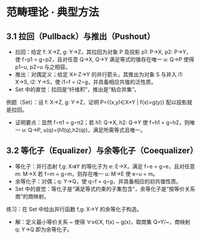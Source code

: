 # 范畴理论 · 典型方法

## 3.1 拉回（Pullback）与推出（Pushout）

- 拉回：给定 f: X→Z, g: Y→Z，其拉回为对象 P 及投影 p1: P→X, p2: P→Y，使 f∘p1 = g∘p2，且对任意 Q→X, Q→Y 满足等式的锥存在唯一 u: Q→P 使得 p1∘u, p2∘u 与之相容。
- 推出：对偶定义；给定 X←Z→Y 的并行箭头，其推出为对象 S 与并入 i1: X→S, i2: Y→S，使 i1∘f = i2∘g，并具备相应共锥的泛性质。
- Set 中的直觉：拉回是“纤维积”，推出是“粘合并集”。

例题（Set）：设 f: X→Z, g: Y→Z，证明 P={(x,y)∈X×Y | f(x)=g(y)} 配以投影就是拉回。

- 证明要点：显然 f∘π1 = g∘π2；若 h1: Q→X, h2: Q→Y 使 f∘h1 = g∘h2，则唯一 u: Q→P, u(q)=(h1(q),h2(q))，满足所需等式且唯一。

## 3.2 等化子（Equalizer）与余等化子（Coequalizer）

- 等化子：并行态射 f,g: X⇉Y 的等化子为 e: E→X，满足 f∘e = g∘e，且对任意 m: M→X 若 f∘m = g∘m，则存在唯一 u: M→E 使 e∘u = m。
- 余等化子：对偶；q: Y→Q，使 q∘f = q∘g，并具备相应的初共锥性质。
- Set 中的直觉：等化子是“满足等式约束的子集包含”，余等化子是“按等价关系商”的商映射。

练习：在 Set 中给出并行函数 f,g: X→Y 的余等化子构造。

- 解：定义最小等价关系 ~ 使得 ∀x∈X, f(x) ~ g(x)，取商集 Q=Y/~，商映射 q: Y→Q 即为余等化子。
